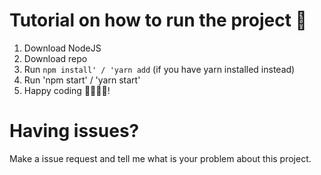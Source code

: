 # Tutorial on how to run the project 🎊

1. Download NodeJS
2. Download repo
3. Run `npm install' / 'yarn add` (if you have yarn installed instead)
4. Run 'npm start' / 'yarn start'
5. Happy coding 👨‍💻👩‍💻!

# Having issues?

Make a issue request and tell me what is your problem about this project.
